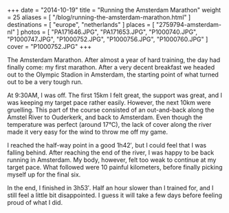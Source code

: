 +++
date    = "2014-10-19"
title   = "Running the Amsterdam Marathon"
weight  = 25
aliases = [ "/blog/running-the-amsterdam-marathon.html" ]
destinations = [ "europe", "netherlands" ]
places  = [ "2759794-amsterdam-nl" ]
photos  = [
  "PA171646.JPG", "PA171653.JPG", "P1000740.JPG", "P1000747.JPG", "P1000752.JPG",
  "P1000756.JPG", "P1000760.JPG"
]
cover = "P1000752.JPG"
+++

The Amsterdam Marathon. After almost a year of hard training, the day had finally come: my first marathon. After a very decent breakfast we headed out to the Olympic Stadion in Amsterdam, the starting point of what turned out to be a very tough run.

<!--more-->
At 9:30AM, I was off. The first 15km I felt great, the support was great, and I was keeping my target pace rather easily. However, the next 10km were gruelling. This part of the course consisted of an out-and-back along the Amstel River to Ouderkerk, and back to Amsterdam. Even though the temperature was perfect (around 17°C), the lack of cover along the river made it very easy for the wind to throw me off my game.

I reached the half-way point in a good 1h42′, but I could feel that I was falling behind. After reaching the end of the river, I was happy to be back running in Amsterdam. My body, however, felt too weak to continue at my target pace. What followed were 10 painful kilometers, before finally picking myself up for the final six.

In the end, I finished in 3h53′. Half an hour slower than I trained for, and I still feel a little bit disappointed. I guess it will take a few days before feeling proud of what I did.
